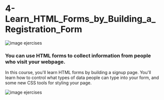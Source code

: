 # 4-Learn_HTML_Forms_by_Building_a_Registration_Form

![image ejercises](./images/image1.png)

### You can use HTML forms to collect information from people who visit your webpage.

In this course, you'll learn HTML forms by building a signup page. You'll learn how to control what types of data people can type into your form, and some new CSS tools for styling your page.


![image ejercises](./images/image-page.jpeg)
